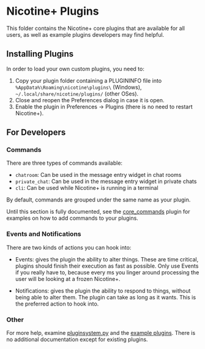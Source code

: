 # Nicotine+ Plugins

This folder contains the Nicotine+ core plugins that are available for all users, as well as example plugins developers may find helpful.


## Installing Plugins

In order to load your own custom plugins, you need to:

1. Copy your plugin folder containing a PLUGININFO file into `%AppData%\Roaming\nicotine\plugins\` (Windows), `~/.local/share/nicotine/plugins/` (other OSes).
2. Close and reopen the Preferences dialog in case it is open.
3. Enable the plugin in Preferences -> Plugins (there is no need to restart Nicotine+).


## For Developers

### Commands

There are three types of commands available:

- `chatroom`: Can be used in the message entry widget in chat rooms
- `private_chat`: Can be used in the message entry widget in private chats
- `cli`: Can be used while Nicotine+ is running in a terminal

By default, commands are grouped under the same name as your plugin.

Until this section is fully documented, see the [core_commands](https://github.com/nicotine-plus/nicotine-plus/tree/HEAD/pynicotine/plugins/core_commands/) plugin for examples on how to add commands to your plugins.

### Events and Notifications

There are two kinds of actions you can hook into:

- Events: gives the plugin the ability to alter things. These are time critical, plugins should finish their execution as fast as possible. Only use Events if you really have to, because every ms you linger around processing the user will be looking at a frozen Nicotine+.

- Notifications: gives the plugin the ability to respond to things, without being able to alter them. The plugin can take as long as it wants. This is the preferred action to hook into.

### Other

For more help, examine [pluginsystem.py](https://github.com/nicotine-plus/nicotine-plus/blob/HEAD/pynicotine/pluginsystem.py) and the [example plugins](https://github.com/nicotine-plus/nicotine-plus/tree/HEAD/pynicotine/plugins/examplars/). There is no additional documentation except for existing plugins.
